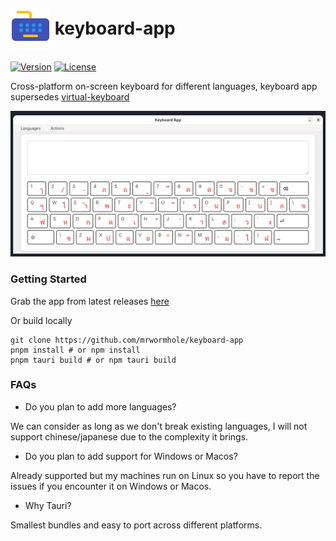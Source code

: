<h1><img src="logo.png" width="64" style="vertical-align: middle;"/> keyboard-app </h1>

[![Version](https://img.shields.io/github/tag/mrwormhole/keyboard-app.svg)](https://github.com/mrwormhole/keyboard-app/tags)
[![License](https://img.shields.io/github/license/mrwormhole/keyboard-app)](https://github.com/mrwormhole/keyboard-app/blob/main/LICENSE)

Cross-platform on-screen keyboard for different languages, keyboard app supersedes [virtual-keyboard](https://github.com/mrwormhole/virtual-keyboard)

![screenshot](screenshot.png)

### Getting Started

Grab the app from latest releases [here](https://github.com/mrwormhole/keyboard-app/releases)

Or build locally

```shell
git clone https://github.com/mrwormhole/keyboard-app
pnpm install # or npm install
pnpm tauri build # or npm tauri build
```

### FAQs

- Do you plan to add more languages?

We can consider as long as we don't break existing languages, I will not support chinese/japanese due to the complexity it brings.

- Do you plan to add support for Windows or Macos?

Already supported but my machines run on Linux so you have to report the issues if you encounter it on Windows or Macos.

- Why Tauri?

Smallest bundles and easy to port across different platforms.
